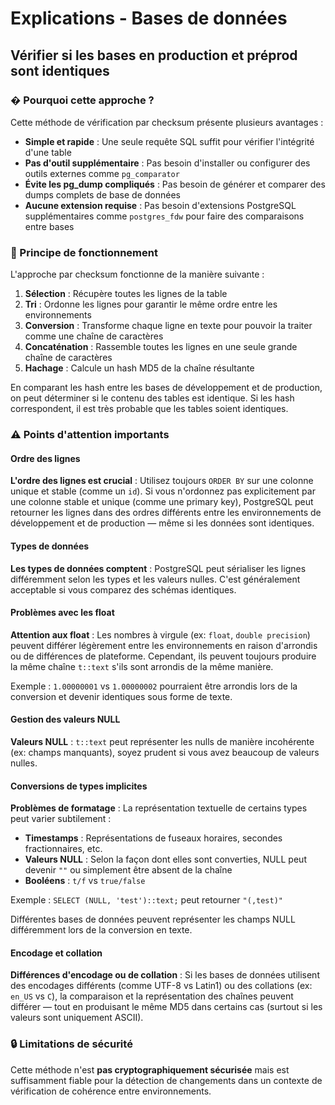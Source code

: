 # Explications - Bases de données

## Vérifier si les bases en production et préprod sont identiques

### � Pourquoi cette approche ?

Cette méthode de vérification par checksum présente plusieurs avantages :

- **Simple et rapide** : Une seule requête SQL suffit pour vérifier l'intégrité d'une table
- **Pas d'outil supplémentaire** : Pas besoin d'installer ou configurer des outils externes comme `pg_comparator`
- **Évite les pg_dump compliqués** : Pas besoin de générer et comparer des dumps complets de base de données
- **Aucune extension requise** : Pas besoin d'extensions PostgreSQL supplémentaires comme `postgres_fdw` pour faire des comparaisons entre bases

### 🧠 Principe de fonctionnement

L'approche par checksum fonctionne de la manière suivante :

1. **Sélection** : Récupère toutes les lignes de la table
2. **Tri** : Ordonne les lignes pour garantir le même ordre entre les environnements
3. **Conversion** : Transforme chaque ligne en texte pour pouvoir la traiter comme une chaîne de caractères
4. **Concaténation** : Rassemble toutes les lignes en une seule grande chaîne de caractères
5. **Hachage** : Calcule un hash MD5 de la chaîne résultante

En comparant les hash entre les bases de développement et de production, on peut déterminer si le contenu des tables est identique. Si les hash correspondent, il est très probable que les tables soient identiques.

### ⚠️ Points d'attention importants

#### Ordre des lignes
**L'ordre des lignes est crucial** : Utilisez toujours `ORDER BY` sur une colonne unique et stable (comme un `id`). Si vous n'ordonnez pas explicitement par une colonne stable et unique (comme une primary key), PostgreSQL peut retourner les lignes dans des ordres différents entre les environnements de développement et de production — même si les données sont identiques.

#### Types de données
**Les types de données comptent** : PostgreSQL peut sérialiser les lignes différemment selon les types et les valeurs nulles. C'est généralement acceptable si vous comparez des schémas identiques.

#### Problèmes avec les float
**Attention aux float** : Les nombres à virgule (ex: `float`, `double precision`) peuvent différer légèrement entre les environnements en raison d'arrondis ou de différences de plateforme. Cependant, ils peuvent toujours produire la même chaîne `t::text` s'ils sont arrondis de la même manière.

Exemple : `1.00000001` vs `1.00000002` pourraient être arrondis lors de la conversion et devenir identiques sous forme de texte.

#### Gestion des valeurs NULL
**Valeurs NULL** : `t::text` peut représenter les nulls de manière incohérente (ex: champs manquants), soyez prudent si vous avez beaucoup de valeurs nulles.

#### Conversions de types implicites
**Problèmes de formatage** : La représentation textuelle de certains types peut varier subtilement :

- **Timestamps** : Représentations de fuseaux horaires, secondes fractionnaires, etc.
- **Valeurs NULL** : Selon la façon dont elles sont converties, NULL peut devenir `""` ou simplement être absent de la chaîne
- **Booléens** : `t/f` vs `true/false`

Exemple : `SELECT (NULL, 'test')::text;` peut retourner `"(,test)"`

Différentes bases de données peuvent représenter les champs NULL différemment lors de la conversion en texte.

#### Encodage et collation
**Différences d'encodage ou de collation** : Si les bases de données utilisent des encodages différents (comme UTF-8 vs Latin1) ou des collations (ex: `en_US` vs `C`), la comparaison et la représentation des chaînes peuvent différer — tout en produisant le même MD5 dans certains cas (surtout si les valeurs sont uniquement ASCII).

### 🔒 Limitations de sécurité

Cette méthode n'est **pas cryptographiquement sécurisée** mais est suffisamment fiable pour la détection de changements dans un contexte de vérification de cohérence entre environnements.
